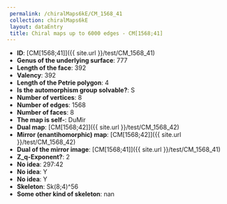 ```yaml
--- 
 permalink: /chiralMaps6kE/CM_1568_41 
 collection: chiralMaps6kE
 layout: dataEntry
 title: Chiral maps up to 6000 edges - CM[1568;41]
---
```


- **ID**: [CM[1568;41]]({{ site.url }}/test/CM_1568_41)
- **Genus of the underlying surface**: 777
- **Length of the face**: 392
- **Valency**: 392
- **Length of the Petrie polygon**: 4
- **Is the automorphism group solvable?**: S
- **Number of vertices**: 8
- **Number of edges**: 1568
- **Number of faces**: 8
- **The map is self-**: DuMir
- **Dual map**: [CM[1568;42]]({{ site.url }}/test/CM_1568_42)
- **Mirror (enantihomorphic) map**: [CM[1568;42]]({{ site.url }}/test/CM_1568_42)
- **Dual of the mirror image**: [CM[1568;41]]({{ site.url }}/test/CM_1568_41)
- **Z_q-Exponent?**: 2
- **No idea**:  297:42
- **No idea**: Y
- **No idea**: Y
- **Skeleton**: Sk(8;4)^56
- **Some other kind of skeleton**: nan

